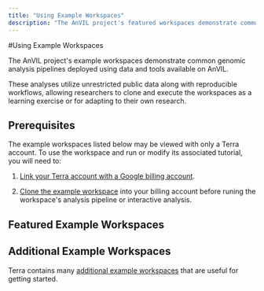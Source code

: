 ```yaml
---
title: "Using Example Workspaces"
description: "The AnVIL project's featured workspaces demonstrate common genomic analysis pipelines deployed using data and tools available on AnVIL."
---
```


#Using Example Workspaces

The AnVIL project's example workspaces demonstrate common genomic analysis pipelines deployed using data and tools available on AnVIL.
 
 These analyses utilize unrestricted public data along with reproducible workflows, allowing researchers to clone and execute the workspaces as a learning exercise or for adapting to their own research.

## Prerequisites
The example workspaces listed below may be viewed with only a Terra account. To use the workspace and run or modify its associated tutorial, you will need to:
 
 1. [Link your Terra account with a Google billing account](https://support.terra.bio/hc/en-us/articles/360026182251-How-to-set-up-billing-projects-and-Google-Billing-Accounts).

 1. [Clone the example workspace](https://support.terra.bio/hc/en-us/articles/360026130851-How-to-clone-a-workspace) into your billing account before runing the workspace's analysis pipeline or interactive analysis.

## Featured Example Workspaces

<Workspaces></Workspaces>

## Additional Example Workspaces

Terra contains many [additional example workspaces](https://support.terra.bio/hc/en-us/articles/360028967111-Start-with-curated-sample-workspaces-for-a-variety-of-use-cases) that are useful for getting started.  
